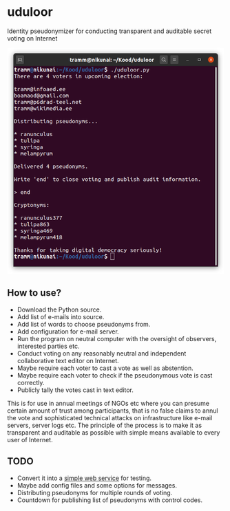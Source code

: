 # uduloor
Identity pseudonymizer for conducting transparent and auditable secret voting on Internet

![Screenshot of a test run](uduloor-screenshot.png)

## How to use?

* Download the Python source.
* Add list of e-mails into source.
* Add list of words to choose pseudonyms from.
* Add configuration for e-mail server.
* Run the program on neutral computer with the oversight of observers, interested parties etc.
* Conduct voting on any reasonably neutral and independent collaborative text editor on Internet.
* Maybe require each voter to cast a vote as well as abstention.
* Maybe require each voter to check if the pseudonymous vote is cast correctly. 
* Publicly tally the votes cast in text editor.

This is for use in annual meetings of NGOs etc where you can presume certain amount of trust among participants, that is no false claims to annul the vote and sophisticated technical attacks on infrastructure like e-mail servers, server logs etc. The principle of the process is to make it as transparent and auditable as possible with simple means available to every user of Internet.

## TODO

* Convert it into a [simple web service](https://github.com/infoaed/pseudovote) for testing.
* Maybe add config files and some options for messages.
* Distributing pseudonyms for multiple rounds of voting.
* Countdown for publishing list of pseudonyms with control codes.
